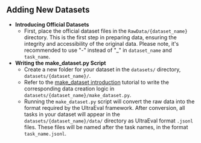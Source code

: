 ## Adding New Datasets


- **Introducing Official Datasets**
  - First, place the official dataset files in the `RawData/{dataset_name}` directory. This is the first step in preparing data, ensuring the integrity and accessibility of the original data. Please note, it's recommended to use "-" instead of "_" in `dataset_name` and `task_name`.
- **Writing the make_dataset.py Script**
  - Create a new folder for your dataset in the `datasets/` directory, `datasets/{dataset_name}/`.
  - Refer to the [make_dataset introduction](../configuration_file/make_dataset.md) tutorial to write the corresponding data creation logic in `datasets/{dataset_name}/make_dataset.py`.
  - Running the `make_dataset.py` script will convert the raw data into the format required by the UltraEval framework. After conversion, all tasks in your dataset will appear in the `datasets/{dataset_name}/data/` directory as UltraEval format `.jsonl` files. These files will be named after the task names, in the format `task_name.jsonl`.